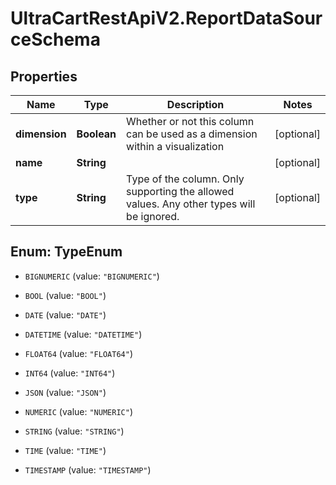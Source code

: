 # UltraCartRestApiV2.ReportDataSourceSchema

## Properties
Name | Type | Description | Notes
------------ | ------------- | ------------- | -------------
**dimension** | **Boolean** | Whether or not this column can be used as a dimension within a visualization | [optional] 
**name** | **String** |  | [optional] 
**type** | **String** | Type of the column.  Only supporting the allowed values.  Any other types will be ignored. | [optional] 


<a name="TypeEnum"></a>
## Enum: TypeEnum


* `BIGNUMERIC` (value: `"BIGNUMERIC"`)

* `BOOL` (value: `"BOOL"`)

* `DATE` (value: `"DATE"`)

* `DATETIME` (value: `"DATETIME"`)

* `FLOAT64` (value: `"FLOAT64"`)

* `INT64` (value: `"INT64"`)

* `JSON` (value: `"JSON"`)

* `NUMERIC` (value: `"NUMERIC"`)

* `STRING` (value: `"STRING"`)

* `TIME` (value: `"TIME"`)

* `TIMESTAMP` (value: `"TIMESTAMP"`)





